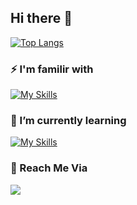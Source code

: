 ## Hi there 👋

[![Top Langs](https://github-readme-stats.vercel.app/api/top-langs/?username=weiyanphyoe)](https://github.com/weiyanphyoe/weiyanphyoe)

### ⚡ I'm familir with

[![My Skills](https://skillicons.dev/icons?i=html,css,sass,js,ts,react,nextjs,vite,nodejs,express,mongodb,firebase,tailwind,mui)](https://skillicons.dev)

### 🌱 I’m currently learning

[![My Skills](https://skillicons.dev/icons?i=python,django,mysql)](https://skillicons.dev)

### 👋 Reach Me Via

<a href="https://www.twitter.com/weiyanphyoe" target="_blank" rel="noreferrer">
  <img src="https://img.shields.io/twitter/follow/weiyanphyoe?logo=twitter&style=for-the-badge&color=3382ed&labelColor=1c1917"/>
</a>
<!--
- 👯 I’m looking to collaborate on ...
- 🤔 I’m looking for help with ...
- 💬 Ask me about ...
- 📫 How to reach me: ...
- 😄 Pronouns: ...
- ⚡ Fun fact: ...
--!>
